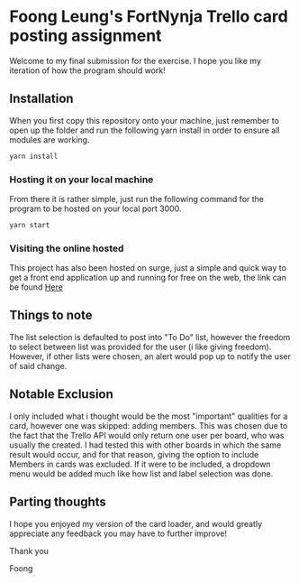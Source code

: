 # Foong Leung's FortNynja Trello card posting assignment

Welcome to my final submission for the exercise.
I hope you like my iteration of how the program should work!

## Installation

When you first copy this repository onto your machine, just remember to open up the folder and run the following yarn install in order to ensure all modules are working.

```bash
yarn install
```

### Hosting it on your local machine

From there it is rather simple, just run the following command for the program to be hosted on your local port 3000.

```bash
yarn start
```

### Visiting the online hosted
This project has also been hosted on surge, just a simple and quick way to get a front end application up and running for free on the web, the link can be found [Here](https://fort-trello.surge.sh/)

## Things to note
The list selection is defaulted to post into "To Do" list, however the freedom to select between list was provided for the user (i like giving freedom). However, if other lists were chosen, an alert would pop up to notify the user of said change.

## Notable Exclusion
I only included what i thought would be the most "important" qualities for a card, however one was skipped: adding members. This was chosen due to the fact that the Trello API would only return one user per board, who was usually the created. I had tested this with other boards in which the same result would occur, and for that reason, giving the option to include Members in cards was excluded. If it were to be included, a dropdown menu would be added much like how list and label selection was done.

## Parting thoughts
I hope you enjoyed my version of the card loader, and would greatly appreciate any feedback you may have to further improve!



Thank you


Foong